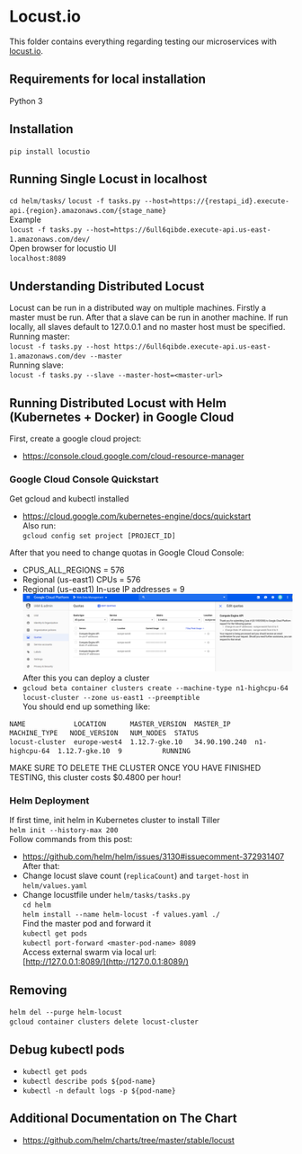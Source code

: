 # Locust.io
This folder contains everything regarding testing our microservices with [locust.io](https://locust.io/).

## Requirements for local installation
Python 3

## Installation
`pip install locustio`

## Running Single Locust in localhost
`cd helm/tasks/`
`locust -f tasks.py --host=https://{restapi_id}.execute-api.{region}.amazonaws.com/{stage_name}`   
Example  
`locust -f tasks.py --host=https://6ull6qibde.execute-api.us-east-1.amazonaws.com/dev/`  
Open browser for locustio UI  
`localhost:8089`

## Understanding Distributed Locust
Locust can be run in a distributed way on multiple machines. Firstly a master must be run.
After that a slave can be run in another machine. If run locally, all slaves default to 127.0.0.1
and no master host must be specified.  
Running master:  
`locust -f tasks.py --host https://6ull6qibde.execute-api.us-east-1.amazonaws.com/dev --master`  
Running slave:  
`locust -f tasks.py --slave --master-host=<master-url>`  


## Running Distributed Locust with Helm (Kubernetes + Docker) in Google Cloud  
First, create a google cloud project:
* https://console.cloud.google.com/cloud-resource-manager  
### Google Cloud Console Quickstart
Get gcloud and kubectl installed
* https://cloud.google.com/kubernetes-engine/docs/quickstart  
Also run:  
`gcloud config set project [PROJECT_ID]`

After that you need to change quotas in Google Cloud Console:   
* CPUS_ALL_REGIONS = 576
* Regional (us-east1) CPUs = 576
* Regional (us-east1) In-use IP addresses = 9
![Change quotas in Google Cloud Console](readme-images/change-quotas.png)  
After this you can deploy a cluster  
* `gcloud beta container clusters create --machine-type n1-highcpu-64 locust-cluster --zone us-east1 --preemptible`  
You should end up something like:
```
NAME            LOCATION      MASTER_VERSION  MASTER_IP      MACHINE_TYPE   NODE_VERSION   NUM_NODES  STATUS
locust-cluster  europe-west4  1.12.7-gke.10   34.90.190.240  n1-highcpu-64  1.12.7-gke.10  9          RUNNING
```  
MAKE SURE TO DELETE THE CLUSTER ONCE YOU HAVE FINISHED TESTING, this cluster costs $0.4800 per hour!  
### Helm Deployment
If first time, init helm in Kubernetes cluster to install Tiller  
`helm init --history-max 200`  
Follow commands from this post:  
* https://github.com/helm/helm/issues/3130#issuecomment-372931407  
After that:  
* Change locust slave count (`replicaCount`) and `target-host` in `helm/values.yaml`  
* Change locustfile under `helm/tasks/tasks.py`  
`cd helm`  
`helm install --name helm-locust -f values.yaml ./`  
Find the master pod and forward it  
`kubectl get pods`  
`kubectl port-forward <master-pod-name> 8089`    
Access external swarm via local url:  
[http://127.0.0.1:8089/](http://127.0.0.1:8089/)

## Removing 
`helm del --purge helm-locust`  
`gcloud container clusters delete locust-cluster`

## Debug kubectl pods
* `kubectl get pods`
* `kubectl describe pods ${pod-name}`
* `kubectl -n default logs -p ${pod-name}`

## Additional Documentation on The Chart  
* https://github.com/helm/charts/tree/master/stable/locust

<!--
## Docker
From the locustio directory, build a docker image via:
```docker build -t locust:locust_container .```  
You can then verify that the docker file has been built successfully by running:  
```
docker run -it \  
       -e TARGET_HOST=http://<insert_target_host> \
       -e LOCUST_TASK=locust/locustfile.py \
       -p 8089:8089 locust:locust_container
```  
Example:  
* `sudo docker run -it -e TARGET_HOST=https://6ull6qibde.execute-api.us-east-1.amazonaws.com/dev -e LOCUST_TASK=/locust/locustfile.py -p 8089:8089 locust:locust_container`
# GCE deployment
Next, assuming you have kubernetes and gcloud installed, you can push the docker image to google via:
`gcloud components install docker-credential-gcr`
`gcloud docker -- build -t  gcr.io/${project-id}/${docker_image_name}:${tag}  --file=Dockerfile  . && gcloud docker -- push gcr.io/${project-id}/${docker_image_name}:${tag}`  
Example  
```
gcloud docker -- build -t  gcr.io/web-data-management-242011/locust:locust_container  --file=Dockerfile  . && gcloud docker -- push gcr.io/web-data-management-242011/locust:locust_container
```  
(Handy [YouTube video](https://www.youtube.com/watch?v=pn0cPqUusRE&feature=youtu.be))
-->
